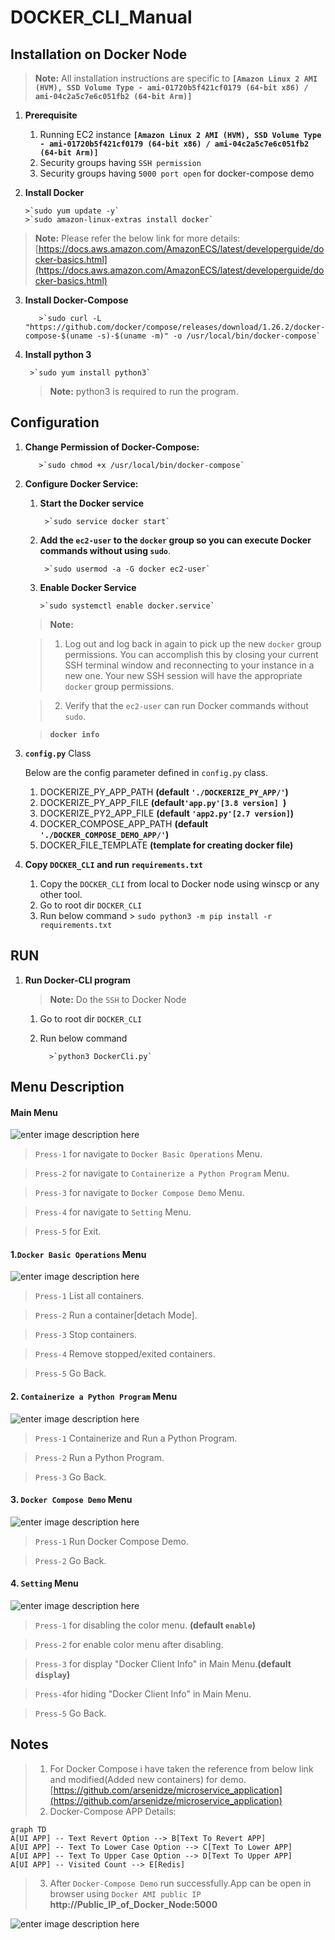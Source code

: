 # DOCKER_CLI_Manual
## Installation on Docker Node
 >**Note:**  All installation instructions are specific to **`[Amazon Linux 2 AMI (HVM), SSD Volume Type - ami-01720b5f421cf0179 (64-bit x86) / ami-04c2a5c7e6c051fb2 (64-bit Arm)]`**
  1. **Prerequisite**
       1. Running  EC2 instance **`[Amazon Linux 2 AMI (HVM), SSD Volume Type - ami-01720b5f421cf0179 (64-bit x86) / ami-04c2a5c7e6c051fb2 (64-bit Arm)]`**
       2. Security groups having `SSH permission`
       3. Security groups having `5000 port open` for docker-compose demo

 2. **Install Docker**
 
		>`sudo yum update -y`
		>`sudo amazon-linux-extras install docker`
    
>**Note:**  Please refer the below link for more details:
[https://docs.aws.amazon.com/AmazonECS/latest/developerguide/docker-basics.html](https://docs.aws.amazon.com/AmazonECS/latest/developerguide/docker-basics.html)
 3.  **Install Docker-Compose**
 
			>`sudo curl -L "https://github.com/docker/compose/releases/download/1.26.2/docker-compose-$(uname -s)-$(uname -m)" -o /usr/local/bin/docker-compose`
 
 4. **Install python 3**
 
         >`sudo yum install python3`
         
       >**Note:**  python3 is required to run the program.
## Configuration		
 1.  **Change Permission of Docker-Compose:**
 
			>`sudo chmod +x /usr/local/bin/docker-compose`

 2.  **Configure Docker Service:**
		1. **Start the Docker service**
    
			    >`sudo service docker start`
          
		2. **Add the `ec2-user` to the `docker` group so you can execute Docker commands without using `sudo`**.
    
				>`sudo usermod -a -G docker ec2-user`
        
		3.  **Enable Docker Service**
    
			    >`sudo systemctl enable docker.service`
		>**Note:**  
    
		>1. Log out and log back in again to pick up the new `docker` group permissions. You can accomplish this by closing your current SSH terminal window and reconnecting to your instance in a new one. Your new SSH session will have the appropriate `docker` group permissions.
    
		>2. Verify that the `ec2-user` can run Docker commands without `sudo`.
    
		>**`docker info`**
 
 3. **`config.py`** Class

	 Below are the config parameter defined in `config.py` class.
	 1. DOCKERIZE_PY_APP_PATH **(default `'./DOCKERIZE_PY_APP/'`)**
	 2. DOCKERIZE_PY_APP_FILE **(default`'app.py'[3.8 version] `)**
	 3. DOCKERIZE_PY2_APP_FILE **(default `'app2.py'[2.7 version]`)**
	 4. DOCKER_COMPOSE_APP_PATH **(default `'./DOCKER_COMPOSE_DEMO_APP/'`)**
	 5. DOCKER_FILE_TEMPLATE **(template for creating docker file)**
 4.  **Copy  `DOCKER_CLI` and run `requirements.txt`**
	 1. Copy the `DOCKER_CLI` from local to Docker node using winscp or any other tool.
      2. Go to root dir  `DOCKER_CLI` 
      3.  Run below command
			  > `sudo python3 -m pip install -r requirements.txt`
			  
## RUN
 1. **Run Docker-CLI program**
 
    >**Note:**  Do the `SSH`  to Docker Node 
	 1. Go to root dir  `DOCKER_CLI` 
	 2. Run below command 
   
			  >`python3 DockerCli.py`
## Menu Description

#### Main Menu
![enter image description here](https://raw.githubusercontent.com/GitPointer/ec2_docker/main/main_menu.png)
 >`Press-1` for navigate to `Docker Basic Operations` Menu. 
 
> `Press-2` for navigate to `Containerize a Python Program` Menu.

> `Press-3` for navigate to `Docker Compose Demo` Menu.

> `Press-4` for navigate to `Setting` Menu.

> `Press-5` for Exit.

#### 1.`Docker Basic Operations` Menu
![enter image description here](https://raw.githubusercontent.com/GitPointer/ec2_docker/main/docker_basic_menu.png)

 >`Press-1` List all containers. 
 
> `Press-2` Run a container[detach Mode].

> `Press-3` Stop containers.

> `Press-4` Remove stopped/exited containers.

> `Press-5` Go Back.

#### 2. `Containerize a Python Program` Menu
![enter image description here](https://raw.githubusercontent.com/GitPointer/ec2_docker/main/containerize_py_pgm_menu.png)

 >`Press-1` Containerize and Run a Python Program. 
 
> `Press-2` Run a Python Program.

> `Press-3` Go Back.

#### 3. `Docker Compose Demo` Menu
![enter image description here](https://raw.githubusercontent.com/GitPointer/ec2_docker/main/docker_compose_menu.png)

 >`Press-1` Run Docker Compose Demo. 
 
> `Press-2` Go Back.

#### 4. `Setting` Menu
![enter image description here](https://raw.githubusercontent.com/GitPointer/ec2_docker/main/setting_menu.png)

> `Press-1` for disabling the color menu. **(default `enable`)**

>  `Press-2` for enable color menu after disabling.

> `Press-3` for display "Docker Client Info"  in Main Menu.**(default `display`)**

> `Press-4`for hiding "Docker Client Info"  in Main Menu.

>  `Press-5` Go Back.

## Notes
> 1. For Docker Compose i have taken the reference from below link and modified(Added new containers) for demo.
>[https://github.com/arsenidze/microservice_application](https://github.com/arsenidze/microservice_application)
> 2. Docker-Compose APP Details:

```mermaid
graph TD
A[UI APP] -- Text Revert Option --> B[Text To Revert APP]
A[UI APP] -- Text To Lower Case Option --> C[Text To Lower APP]
A[UI APP] -- Text To Upper Case Option --> D[Text To Upper APP]
A[UI APP] -- Visited Count --> E[Redis]

```
> 3. After `Docker-Compose Demo`  run successfully.App can be open in browser using `Docker AMI public IP`
> **http://Public_IP_of_Docker_Node:5000**

![enter image description here](https://raw.githubusercontent.com/GitPointer/ec2_docker/main/docker_compose_result.png)
